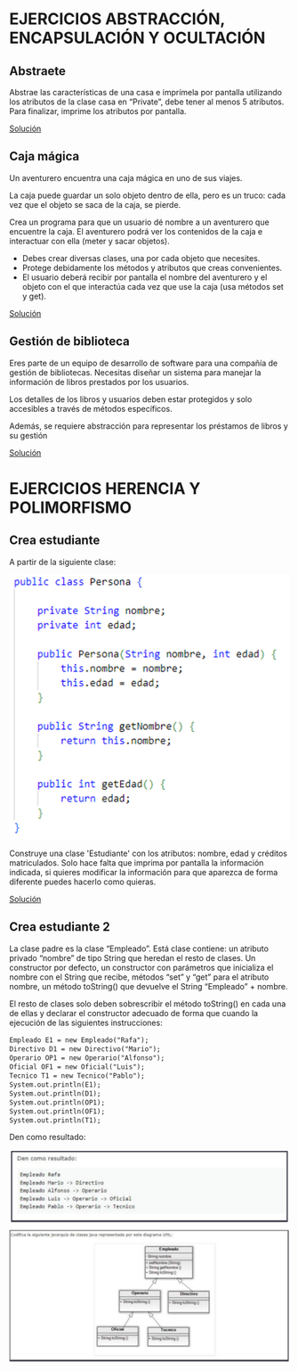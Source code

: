 # EJERCICIOS ABSTRACCIÓN, ENCAPSULACIÓN Y OCULTACIÓN

## Abstraete
Abstrae las características de una casa e imprímela por pantalla utilizando los atributos de la clase casa en 
“Private”, debe tener al menos 5 atributos. Para finalizar, imprime los atributos por pantalla.

[Solución](abstraccion/Main.java)

## Caja mágica

Un aventurero encuentra una caja mágica en uno de sus viajes. 

La caja puede guardar un solo objeto dentro de ella, pero es un truco: cada vez que el objeto se saca de la caja, se 
pierde. 

Crea un programa para que un usuario dé nombre a un aventurero que encuentre la caja. El aventurero podrá ver los contenidos de la caja e interactuar con ella (meter y sacar objetos).

- Debes crear diversas clases, una por cada objeto que necesites.
- Protege debidamente los métodos y atributos que creas convenientes.
- El usuario deberá recibir por pantalla el nombre del aventurero y el objeto con el que interactúa cada vez que use 
  la caja (usa métodos set y get).

[Solución](caja_magica/Principal.java)

## Gestión de biblioteca
Eres parte de un equipo de desarrollo de software para una compañía de gestión de bibliotecas. 
Necesitas diseñar un sistema para manejar la información de libros prestados por los usuarios. 

Los detalles de los libros y usuarios deben estar protegidos y solo accesibles a través de métodos específicos. 

Además, se requiere abstracción para representar los préstamos de libros y su gestión

[Solución](biblioteca/GestionBiblioteca.java)

# EJERCICIOS HERENCIA Y POLIMORFISMO

## Crea estudiante

A partir de la siguiente clase:

![Clase persona](images/persona.png)

Construye una clase 'Estudiante' con los atributos: nombre, edad y créditos matriculados. 
Solo hace falta que imprima por pantalla la información indicada, si quieres modificar la información para que aparezca de forma diferente puedes hacerlo como quieras.

[Solución](estudiante/Main.java)

## Crea estudiante 2

La clase padre es la clase “Empleado”. Está clase contiene: un atributo privado “nombre” de tipo String que heredan el resto de clases. Un constructor por defecto, un constructor con parámetros que inicializa el nombre con el String que recibe, métodos “set” y “get” para el atributo nombre, un método toString() que devuelve el String “Empleado” + nombre.

El resto de clases solo deben sobrescribir el método toString() en cada una de ellas y declarar el constructor adecuado de forma que cuando la ejecución de las siguientes instrucciones:

    Empleado E1 = new Empleado("Rafa");
    Directivo D1 = new Directivo("Mario");
    Operario OP1 = new Operario("Alfonso");
    Oficial OF1 = new Oficial("Luis");
    Tecnico T1 = new Tecnico("Pablo");
    System.out.println(E1);
    System.out.println(D1);
    System.out.println(OP1);
    System.out.println(OF1);
    System.out.println(T1);

Den como resultado:

![Diagrama clases](images/ejercicio_dayanara.png)
